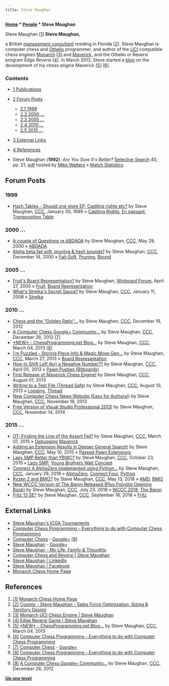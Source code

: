 ```yaml
---
title: Steve Maughan
---
```

**[Home](Home "Home") \* [People](People "People") \* Steve Maughan**



 [](http://www.monarchchess.com/index.html) Steve Maughan <a id="cite-note-1" href="#cite-ref-1">[1]</a> 
**Steve Maughan**,  

a British [management consultant](https://en.wikipedia.org/wiki/Management_consulting) residing in Florida <a id="cite-note-2" href="#cite-ref-2">[2]</a>. 
Steve Maughan is computer chess and [Othello](Othello "Othello") programmer, and author of the [UCI](UCI "UCI") compatible chess engines [Monarch](Monarch "Monarch") <a id="cite-note-3" href="#cite-ref-3">[3]</a> and [Maverick](Maverick "Maverick"), and the Othello or Reversi program *Edge Reversi* <a id="cite-note-4" href="#cite-ref-4">[4]</a>. 
In March 2013, Steve started a [blog](https://en.wikipedia.org/wiki/Blog) on the development of his chess engine Maverick <a id="cite-note-5" href="#cite-ref-5">[5]</a> <a id="cite-note-6" href="#cite-ref-6">[6]</a>. 



### Contents


* [1 Publications](#publications)
* [2 Forum Posts](#forum-posts)
	+ [2.1 1999](#1999)
	+ [2.2 2000 ...](#2000-...)
	+ [2.3 2005 ...](#2005-...)
	+ [2.4 2010 ...](#2010-...)
	+ [2.5 2015 ...](#2015-...)
* [3 External Links](#external-links)
* [4 References](#references)






* Steve Maughan (**1992**). *Are You Sure It's Better?* [Selective Search](Selective_Search "Selective Search") 40, pp. 21, [pdf](http://www.chesscomputeruk.com/SS_40.pdf) hosted by [Mike Watters](Mike_Watters "Mike Watters") » [Match Statistics](Match_Statistics "Match Statistics")


## Forum Posts


### 1999


* [Hash Tables - Should one store EP, Castling rights etc?](https://www.stmintz.com/ccc/index.php?id=41612) by Steve Maughan, [CCC](CCC "CCC"), January 30, 1999 » [Castling Rights](Castling_Rights "Castling Rights"), [En passant](En_passant "En passant"), [Transposition Table](Transposition_Table "Transposition Table")


### 2000 ...


* [A couple of Questions re ABDADA](https://www.stmintz.com/ccc/index.php?id=112884) by Steve Maughan, [CCC](CCC "CCC"), May 29, 2000 » [ABDADA](ABDADA "ABDADA")
* [Alpha beta fail soft, pruning & hash bounds?](https://www.stmintz.com/ccc/index.php?id=144854) by Steve Maughan, [CCC](CCC "CCC"), December 14, 2000 » [Fail-Soft](Fail-Soft "Fail-Soft"), [Pruning](Pruning "Pruning"), [Bound](Bound "Bound")


### 2005 ...


* [Fruit's Board Representation?](http://www.open-aurec.com/wbforum/viewtopic.php?f=4&t=2407&p=11195) by Steve Maughan, [Winboard Forum](Computer_Chess_Forums "Computer Chess Forums"), April 27, 2005 » [Fruit](Fruit "Fruit"), [Board Representation](Board_Representation "Board Representation")
* [What's Strelka's Secret Sauce?](http://www.talkchess.com/forum/viewtopic.php?t=18864) by Steve Maughan, [CCC](CCC "CCC"), January 11, 2008 » [Strelka](Strelka "Strelka")


### 2010 ...


* [Chess and the "Golden Ratio"...](http://www.talkchess.com/forum/viewtopic.php?t=46490) by Steve Maughan, [CCC](CCC "CCC"), December 19, 2012
* [A Computer Chess Google+ Community...](http://www.talkchess.com/forum/viewtopic.php?t=46584) by Steve Maughan, [CCC](CCC "CCC"), December 26, 2012 <a id="cite-note-7" href="#cite-ref-7">[7]</a>
* [\*NEW\* - ChessProgramming.net Blog...](http://www.talkchess.com/forum/viewtopic.php?t=47402) by Steve Maughan, [CCC](CCC "CCC"), March 04, 2013 <a id="cite-note-8" href="#cite-ref-8">[8]</a>
* [I'm Puzzled - Storing Piece Info & Magic Move Gen...](http://www.talkchess.com/forum/viewtopic.php?t=47615) by Steve Maughan, [CCC](CCC "CCC"), March 27, 2013 » [Board Representation](Board_Representation "Board Representation")
* [How to Shift Left (by) a Negative Number??](http://www.talkchess.com/forum/viewtopic.php?t=47710) by Steve Maughan, [CCC](CCC "CCC"), April 05, 2013 » [Pawn Pushes (Bitboards)](Pawn_Pushes_(Bitboards) "Pawn Pushes (Bitboards)")
* [First Release of Maverick Chess Engine!](http://www.talkchess.com/forum/viewtopic.php?t=48816) by Steve Maughan, [CCC](CCC "CCC"), August 01, 2013
* [Writing to a Text File (Thread Safe)](http://www.talkchess.com/forum/viewtopic.php?t=48911) by Steve Maughan, [CCC](CCC "CCC"), August 10, 2013 » [Logging](Logging "Logging"), [Thread](Thread "Thread")
* [New Computer Chess News Website (Easy for Authors!)](http://www.talkchess.com/forum/viewtopic.php?t=50140) by Steve Maughan, [CCC](CCC "CCC"), November 19, 2013
* [Free Version of Visual Studio Professional 2013!](http://www.talkchess.com/forum/viewtopic.php?t=54345) by Steve Maughan, [CCC](CCC "CCC"), November 14, 2014


### 2015 ...


* [OT: Finding the Line of the Assert Fail?](http://www.talkchess.com/forum/viewtopic.php?t=55578) by Steve Maughan, [CCC](CCC "CCC"), March 07, 2015 » [Debugging](Debugging "Debugging") [Maverick](Maverick "Maverick")
* [Adding an Extension Results in Deeper General Search!](http://www.talkchess.com/forum/viewtopic.php?t=56311) by Steve Maughan, [CCC](CCC "CCC"), May 10, 2015 » [Passed Pawn Extensions](Passed_Pawn_Extensions "Passed Pawn Extensions")
* [Lazy SMP Better than YBWC?](http://www.talkchess.com/forum/viewtopic.php?t=58031) by Steve Maughan, [CCC](CCC "CCC"), October 23, 2015 » [Lazy SMP](Lazy_SMP "Lazy SMP"), [Young Brothers Wait Concept](Young_Brothers_Wait_Concept "Young Brothers Wait Concept")
* [Connect 4 AlphaZero implemented using Python...](http://www.talkchess.com/forum/viewtopic.php?t=66443) by Steve Maughan, [CCC](CCC "CCC"), January 29, 2018 » [AlphaZero](AlphaZero "AlphaZero"), [Connect Four](Connect_Four "Connect Four"), [Python](Python "Python")
* [Ryzen 2 and BMI2?](http://www.talkchess.com/forum3/viewtopic.php?f=7&t=67432) by Steve Maughan, [CCC](CCC "CCC"), May 13, 2018 » [AMD](AMD "AMD"), [BMI2](BMI2 "BMI2")
* [New WCCC Version of The Baron Released (Plus Polyglot Opening Book)](http://www.talkchess.com/forum3/viewtopic.php?f=2&t=68054) by Steve Maughan, [CCC](CCC "CCC"), July 23, 2018 » [WCCC 2018](WCCC_2018 "WCCC 2018"), [The Baron](The_Baron "The Baron")
* [Fritz 13 SE?](http://www.talkchess.com/forum3/viewtopic.php?f=2&t=68458) by Steve Maughan, [CCC](CCC "CCC"), September 16, 2018 » [Fritz](Fritz "Fritz")


## External Links


* [Steve Maughan's ICGA Tournaments](https://www.game-ai-forum.org/icga-tournaments/person.php?id=829)
* [Computer Chess Programming - Everything to do with Computer Chess Programming](http://www.chessprogramming.net/)
* [Computer Chess](https://plus.google.com/u/0/communities/101137718910567184008) - [Google+](https://en.wikipedia.org/wiki/Google%2B) <a id="cite-note-9" href="#cite-ref-9">[9]</a>
* [Steve Maughan](https://plus.google.com/u/0/100126443521380529189/) - [Google+](https://en.wikipedia.org/wiki/Google%2B)
* [Steve Maughan - My Life, Family & Thoughts](http://www.stevemaughan.com/)
* [Computer Chess and Reversi | Steve Maughan](http://www.stevemaughan.com/chess-reversi/)
* [Steve Maughan | LinkedIn](http://www.linkedin.com/pub/steve-maughan/1/751/8a4)
* [Steve Maughan | Facebook](http://www.facebook.com/steve.maughan)
* [Monarch Chess Home Page](http://www.monarchchess.com/index.html)


## References


1. <a id="cite-ref-1" href="#cite-note-1">[1]</a> [Monarch Chess Home Page](http://www.monarchchess.com/index.html)
2. <a id="cite-ref-2" href="#cite-note-2">[2]</a> [Cozmix - Steve Maughan - Sales Force Optimization, Sizing & Territory Design](https://www.cozmix.com/steve-maughan/)
3. <a id="cite-ref-3" href="#cite-note-3">[3]</a> [Monarch UCI Chess Engine | Steve Maughan](http://www.stevemaughan.com/chess-reversi/monarch-chess/)
4. <a id="cite-ref-4" href="#cite-note-4">[4]</a> [Edge Reversi Game | Steve Maughan](http://www.stevemaughan.com/chess-reversi/edge-reversi/)
5. <a id="cite-ref-5" href="#cite-note-5">[5]</a> [\*NEW\* - ChessProgramming.net Blog...](http://www.talkchess.com/forum/viewtopic.php?t=47402) by Steve Maughan, [CCC](CCC "CCC"), March 04, 2013
6. <a id="cite-ref-6" href="#cite-note-6">[6]</a> [Computer Chess Programming - Everything to do with Computer Chess Programming](http://www.chessprogramming.net/)
7. <a id="cite-ref-7" href="#cite-note-7">[7]</a> [Computer Chess](https://plus.google.com/u/0/communities/101137718910567184008) - [Google+](https://en.wikipedia.org/wiki/Google%2B)
8. <a id="cite-ref-8" href="#cite-note-8">[8]</a> [Computer Chess Programming - Everything to do with Computer Chess Programming](http://www.chessprogramming.net/)
9. <a id="cite-ref-9" href="#cite-note-9">[9]</a> [A Computer Chess Google+ Community...](http://www.talkchess.com/forum/viewtopic.php?t=46584) by Steve Maughan, [CCC](CCC "CCC"), December 26, 2012

**[Up one level](People "People")**







 
